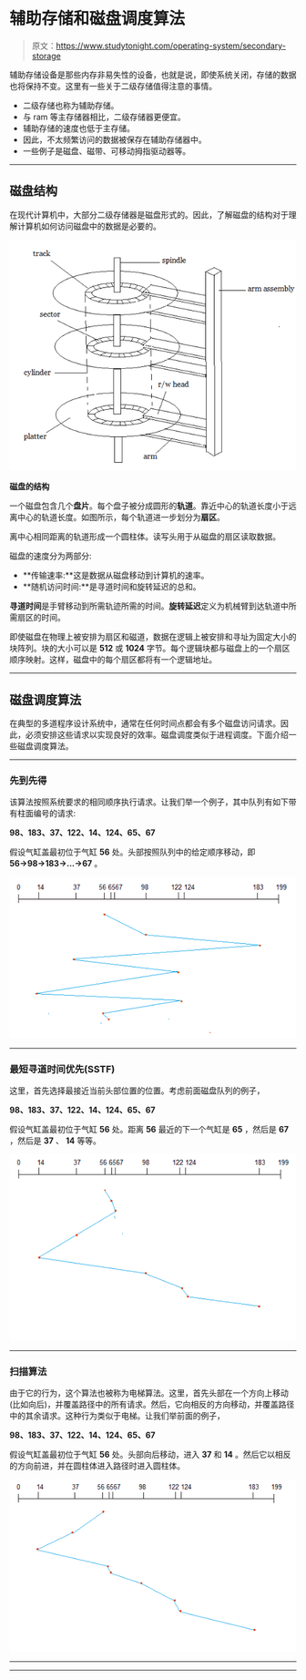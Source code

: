 # 辅助存储和磁盘调度算法

> 原文：<https://www.studytonight.com/operating-system/secondary-storage>

辅助存储设备是那些内存非易失性的设备，也就是说，即使系统关闭，存储的数据也将保持不变。这里有一些关于二级存储值得注意的事情。

*   二级存储也称为辅助存储。
*   与 ram 等主存储器相比，二级存储器更便宜。
*   辅助存储的速度也低于主存储。
*   因此，不太频繁访问的数据被保存在辅助存储器中。
*   一些例子是磁盘、磁带、可移动拇指驱动器等。

* * *

## 磁盘结构

在现代计算机中，大部分二级存储器是磁盘形式的。因此，了解磁盘的结构对于理解计算机如何访问磁盘中的数据是必要的。

![Magnetic Disk](img/cd3a7bea63de25dfbcdb7561033b6d5e.png)

**磁盘的结构**

一个磁盘包含几个**盘片**。每个盘子被分成圆形的**轨道**。靠近中心的轨道长度小于远离中心的轨道长度。如图所示，每个轨道进一步划分为**扇区**。

离中心相同距离的轨道形成一个圆柱体。读写头用于从磁盘的扇区读取数据。

磁盘的速度分为两部分:

*   **传输速率:**这是数据从磁盘移动到计算机的速率。
*   **随机访问时间:**是寻道时间和旋转延迟的总和。

**寻道时间**是手臂移动到所需轨迹所需的时间。**旋转延迟**定义为机械臂到达轨道中所需扇区的时间。

即使磁盘在物理上被安排为扇区和磁道，数据在逻辑上被安排和寻址为固定大小的块阵列。块的大小可以是 **512** 或 **1024** 字节。每个逻辑块都与磁盘上的一个扇区顺序映射。这样，磁盘中的每个扇区都将有一个逻辑地址。

* * *

## 磁盘调度算法

在典型的多道程序设计系统中，通常在任何时间点都会有多个磁盘访问请求。因此，必须安排这些请求以实现良好的效率。磁盘调度类似于进程调度。下面介绍一些磁盘调度算法。

* * *

### 先到先得

该算法按照系统要求的相同顺序执行请求。让我们举一个例子，其中队列有如下带有柱面编号的请求:

**98、183、37、122、14、124、65、67**

假设气缸盖最初位于气缸 **56** 处。头部按照队列中的给定顺序移动，即 **56→98→183→...→67** 。

![First Come First Serve](img/dd88c77c6a2bc5def96cd46e4635b4d2.png)

* * *

### 最短寻道时间优先(SSTF)

这里，首先选择最接近当前头部位置的位置。考虑前面磁盘队列的例子，

**98、183、37、122、14、124、65、67**

假设气缸盖最初位于气缸 **56** 处。距离 **56** 最近的下一个气缸是 **65** ，然后是 **67** ，然后是 **37** 、 **14** 等等。

![Shortest Seek Time First ](img/af82621365895e8f7e9e0e1b831982bd.png)

* * *

### 扫描算法

由于它的行为，这个算法也被称为电梯算法。这里，首先头部在一个方向上移动(比如向后)，并覆盖路径中的所有请求。然后，它向相反的方向移动，并覆盖路径中的其余请求。这种行为类似于电梯。让我们举前面的例子，

**98、183、37、122、14、124、65、67**

假设气缸盖最初位于气缸 **56** 处。头部向后移动，进入 **37** 和 **14** 。然后它以相反的方向前进，并在圆柱体进入路径时进入圆柱体。

![SCAN algorithm ](img/63469223c280da4f6ccaf7a08e99ed89.png)

* * *

* * *